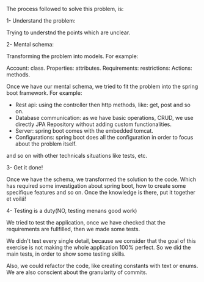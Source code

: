 
The process followed to solve this problem, is:

1- Understand the problem:

Trying to understnd the points which are unclear.

2- Mental schema:

Transforming the problem into models. For example:

Account: class.
Properties: attributes.
Requirements: restrictions:
Actions: methods.

Once we have our mental schema, we tried to fit the problem into the spring boot framework. For example:

- Rest api: using the controller then http methods, like: get, post and so on.
- Database communication: as we have basic operations, CRUD, we use directly JPA Repository without adding custom functionalities.
- Server: spring boot comes with the embedded tomcat.
- Configurations: spring boot does all the configuration in order to focus about the problem itself.

and so on with other technicals situations like tests, etc.

3- Get it done!

Once we have the schema, we transformed the solution to the code. Which has required some investigation about spring boot, how to create some specifique features and so on. Once the knowledge is there, put it together et voilá!

4- Testing is a duty(NO, testing menans good work)

We tried to test the application, once we have checked that the requirements are fullfilled, then we made some tests.

We didn't test every single detail, because we consider that the goal of this exercise is not making the whole application 100% perfect. So we did the main tests, in order to show some testing skills.

Also, we could refactor the code, like creating constants with text or enums. We are also conscient about the granularity of commits.
